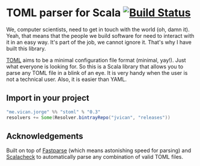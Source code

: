 # TOML parser for Scala [![Build Status](https://travis-ci.org/jvican/stoml.svg)](https://travis-ci.org/jvican/stoml)
We, computer scientists, need to get in touch with the world (oh, damn it). Yeah, that
means that the people we build software for need to interact with it in an easy way.
It's part of the job, we cannot ignore it. That's why I have built this library.
  
[TOML](https://github.com/toml-lang/toml#user-content-comment) aims to be a 
minimal configuration file format (minimal, yay!). Just what everyone is looking for. 
So this is a Scala library that allows you to parse any TOML file in a blink 
of an eye. It is very handy when the user is not a technical user. Also, it is easier
than YAML.

## Import in your project
```scala
"me.vican.jorge" %% "stoml" % "0.3"
resolvers += Some(Resolver.bintrayRepo("jvican", "releases"))
```
  
## Acknowledgements
Built on top of [Fastparse](https://github.com/lihaoyi/fastparse) (which means astonishing speed for parsing) and [Scalacheck](https://github.com/rickynils/scalacheck) to automatically parse any combination of valid TOML files.
